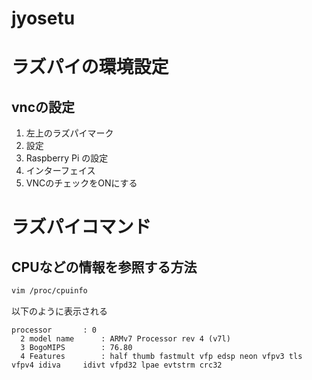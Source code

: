 # jyosetu

# ラズパイの環境設定

## vncの設定
1. 左上のラズパイマーク
2. 設定
3. Raspberry Pi の設定
4. インターフェイス
5. VNCのチェックをONにする

# ラズパイコマンド

## CPUなどの情報を参照する方法
```bash
vim /proc/cpuinfo 
```
以下のように表示される
```
processor       : 0
  2 model name      : ARMv7 Processor rev 4 (v7l)
  3 BogoMIPS        : 76.80
  4 Features        : half thumb fastmult vfp edsp neon vfpv3 tls vfpv4 idiva     idivt vfpd32 lpae evtstrm crc32
  ```
